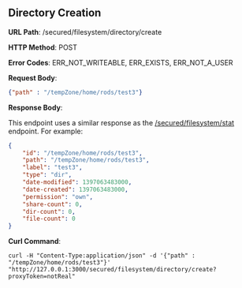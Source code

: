 Directory Creation
------------------
__URL Path__: /secured/filesystem/directory/create

__HTTP Method__: POST

__Error Codes__: ERR_NOT_WRITEABLE, ERR_EXISTS, ERR_NOT_A_USER

__Request Body__:

```json
{"path" : "/tempZone/home/rods/test3"}
```

__Response Body__:

This endpoint uses a similar response as the [/secured/filesystem/stat](stat.md#file-and-directory-status-information) endpoint.
For example:

```json
{
    "id": "/tempZone/home/rods/test3",
    "path": "/tempZone/home/rods/test3",
    "label": "test3",
    "type": "dir",
    "date-modified": 1397063483000,
    "date-created": 1397063483000,
    "permission": "own",
    "share-count": 0,
    "dir-count": 0,
    "file-count": 0
}
```

__Curl Command__:

    curl -H "Content-Type:application/json" -d '{"path" : "/tempZone/home/rods/test3"}' "http://127.0.0.1:3000/secured/filesystem/directory/create?proxyToken=notReal"
